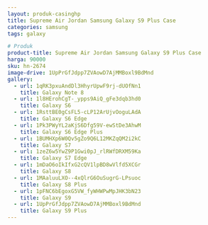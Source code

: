 ```yaml
---
layout: produk-casinghp
title: Supreme Air Jordan Samsung Galaxy S9 Plus Case
categories: samsung
tags: galaxy

# Produk
product-title: Supreme Air Jordan Samsung Galaxy S9 Plus Case
harga: 90000
sku: hn-2674
image-drive: 1UpPrGfJdpp7ZVAowD7AjMMBoxl9BdMnd
gallery:
  - url: 1qRK3pxuAndDl3HhyrUpwF9rj-dUOfNn1
    title: Galaxy Note 8
  - url: 1l8HErohCgT-_ypps9AiQ_gFe3dqb3hd0
    title: Galaxy S6
  - url: 1RsttBE0gCsFL5-cLP12ArUjvOoguLAdA
    title: Galaxy S6 Edge
  - url: 1Pk3PWyYL2aKjS6Dfg59V-ewStDe3AhwM
    title: Galaxy S6 Edge Plus
  - url: 1BUMHXp6W0Qv5gZo9Q6L12MKZqQM2i2kC
    title: Galaxy S7
  - url: 1zeZ6w5YwZ9P1Gwi0pJ_rlRWfDRXM59Ka
    title: Galaxy S7 Edge
  - url: 1mDaO6oIkIfxG2cQV1lpBD8wVlfd5XCGr
    title: Galaxy S8
  - url: 1MAaluuLXO--4xQlrG6OuSugrG-LPsuoc
    title: Galaxy S8 Plus
  - url: 1pFNC6bEgoxG5VW_fyWHWPwMpJHK3bN23
    title: Galaxy S9
  - url: 1UpPrGfJdpp7ZVAowD7AjMMBoxl9BdMnd
    title: Galaxy S9 Plus
---
```

